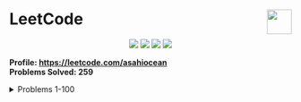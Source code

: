 <h1>LeetCode<a href="https://leetcode.com/asahiocean"><img src="https://git.io/JMC8l" height="44" align="right"></a></h1>

<p align="center">
  <img src="https://img.shields.io/github/repo-size/asahiocean/LeetCode.svg">
  <img src="https://img.shields.io/github/commit-activity/y/asahiocean/LeetCode">
  <img src="https://img.shields.io/github/last-commit/asahiocean/LeetCode">
  <img src="https://visitor-badge.glitch.me/badge?page_id=https://github.com/asahiocean/LeetCode&left_text=views">
</p>

<b>Profile: https://leetcode.com/asahiocean</b><br>
<b>Problems Solved: 259</b>

<details><summary>Problems 1-100</summary><br>

| Status | Problem | Solution |
|:------:|:-------:|:--------:|
| ![solved] | [**1. Two Sum**][1] | [**OPEN**][1r] |
</details>

<!-- URLs -->
[1]: https://leetcode.com/problems/two-sum/
[1r]: https://git.io/JMuOd

<!-- helpers
Checkmark (full url): https://media.inkscape.org/media/resources/file/checkmark-green.svg
Checkmark (tinyurl): https://tinyurl.com/mr46hmvt
-->
